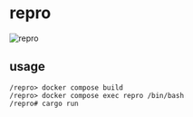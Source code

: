 # repro
![repro](https://github.com/weareskyrabbit/repro/actions/workflows/repro.yml/badge.svg)
## usage
```
/repro> docker compose build
/repro> docker compose exec repro /bin/bash
/repro# cargo run  
```